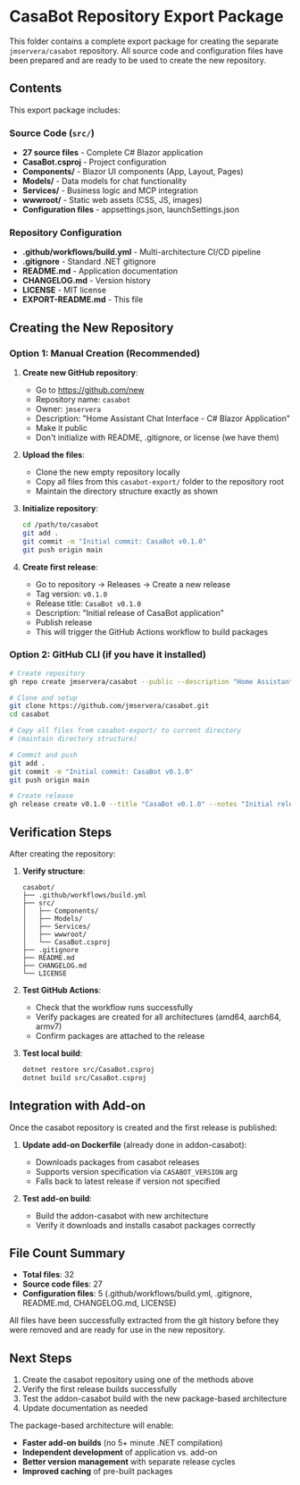 # CasaBot Repository Export Package

This folder contains a complete export package for creating the separate `jmservera/casabot` repository. All source code and configuration files have been prepared and are ready to be used to create the new repository.

## Contents

This export package includes:

### Source Code (`src/`)
- **27 source files** - Complete C# Blazor application
- **CasaBot.csproj** - Project configuration
- **Components/** - Blazor UI components (App, Layout, Pages)  
- **Models/** - Data models for chat functionality
- **Services/** - Business logic and MCP integration
- **wwwroot/** - Static web assets (CSS, JS, images)
- **Configuration files** - appsettings.json, launchSettings.json

### Repository Configuration
- **.github/workflows/build.yml** - Multi-architecture CI/CD pipeline
- **.gitignore** - Standard .NET gitignore
- **README.md** - Application documentation
- **CHANGELOG.md** - Version history
- **LICENSE** - MIT license
- **EXPORT-README.md** - This file

## Creating the New Repository

### Option 1: Manual Creation (Recommended)

1. **Create new GitHub repository**:
   - Go to https://github.com/new
   - Repository name: `casabot`
   - Owner: `jmservera`
   - Description: "Home Assistant Chat Interface - C# Blazor Application"
   - Make it public
   - Don't initialize with README, .gitignore, or license (we have them)

2. **Upload the files**:
   - Clone the new empty repository locally
   - Copy all files from this `casabot-export/` folder to the repository root
   - Maintain the directory structure exactly as shown

3. **Initialize repository**:
   ```bash
   cd /path/to/casabot
   git add .
   git commit -m "Initial commit: CasaBot v0.1.0"
   git push origin main
   ```

4. **Create first release**:
   - Go to repository → Releases → Create a new release
   - Tag version: `v0.1.0`
   - Release title: `CasaBot v0.1.0`
   - Description: "Initial release of CasaBot application"
   - Publish release
   - This will trigger the GitHub Actions workflow to build packages

### Option 2: GitHub CLI (if you have it installed)

```bash
# Create repository
gh repo create jmservera/casabot --public --description "Home Assistant Chat Interface - C# Blazor Application"

# Clone and setup
git clone https://github.com/jmservera/casabot.git
cd casabot

# Copy all files from casabot-export/ to current directory
# (maintain directory structure)

# Commit and push
git add .
git commit -m "Initial commit: CasaBot v0.1.0"
git push origin main

# Create release
gh release create v0.1.0 --title "CasaBot v0.1.0" --notes "Initial release of CasaBot application"
```

## Verification Steps

After creating the repository:

1. **Verify structure**:
   ```
   casabot/
   ├── .github/workflows/build.yml
   ├── src/
   │   ├── Components/
   │   ├── Models/
   │   ├── Services/
   │   ├── wwwroot/
   │   └── CasaBot.csproj
   ├── .gitignore
   ├── README.md
   ├── CHANGELOG.md
   └── LICENSE
   ```

2. **Test GitHub Actions**:
   - Check that the workflow runs successfully
   - Verify packages are created for all architectures (amd64, aarch64, armv7)
   - Confirm packages are attached to the release

3. **Test local build**:
   ```bash
   dotnet restore src/CasaBot.csproj
   dotnet build src/CasaBot.csproj
   ```

## Integration with Add-on

Once the casabot repository is created and the first release is published:

1. **Update add-on Dockerfile** (already done in addon-casabot):
   - Downloads packages from casabot releases
   - Supports version specification via `CASABOT_VERSION` arg
   - Falls back to latest release if version not specified

2. **Test add-on build**:
   - Build the addon-casabot with new architecture
   - Verify it downloads and installs casabot packages correctly

## File Count Summary

- **Total files**: 32
- **Source code files**: 27
- **Configuration files**: 5 (.github/workflows/build.yml, .gitignore, README.md, CHANGELOG.md, LICENSE)

All files have been successfully extracted from the git history before they were removed and are ready for use in the new repository.

## Next Steps

1. Create the casabot repository using one of the methods above
2. Verify the first release builds successfully  
3. Test the addon-casabot build with the new package-based architecture
4. Update documentation as needed

The package-based architecture will enable:
- **Faster add-on builds** (no 5+ minute .NET compilation)
- **Independent development** of application vs. add-on
- **Better version management** with separate release cycles
- **Improved caching** of pre-built packages